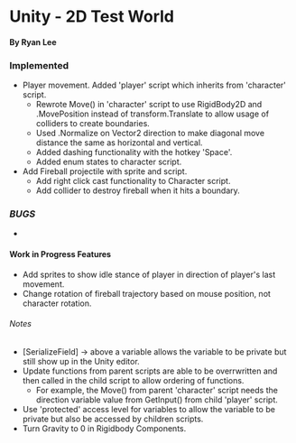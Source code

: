 # Unity - 2D Test World

#### By Ryan Lee

### Implemented 
* Player movement. Added 'player' script which inherits from 'character' script.
  * Rewrote Move() in 'character' script to use RigidBody2D and .MovePosition instead of transform.Translate to allow usage of colliders to create boundaries.
  * Used .Normalize on Vector2 direction to make diagonal move distance the same as horizontal and vertical.
  * Added dashing functionality with the hotkey 'Space'.
  * Added enum states to character script.
* Add Fireball projectile with sprite and script.
  * Add right click cast functionality to Character script.
  * Add collider to destroy fireball when it hits a boundary.

### *BUGS*
  * 

#### Work in Progress Features
* Add sprites to show idle stance of player in direction of player's last movement.
* Change rotation of fireball trajectory based on mouse position, not character rotation.

###### Notes
* [SerializeField] -> above a variable allows the variable to be private but still show up in the Unity editor.
* Update functions from parent scripts are able to be overrwritten and then called in the child script to allow ordering of functions. 
  * For example, the Move() from parent 'character' script needs the direction variable value from GetInput() from child 'player' script.
* Use 'protected' access level for variables to allow the variable to be private but also be accessed by children scripts.
* Turn Gravity to 0 in Rigidbody Components.

